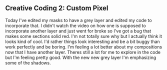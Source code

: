 ## Creative Coding 2: Custom Pixel

Today I've edited my masks to have a grey layer and edited my code to incorporate that. I didn't watch the video on how one is supposed to incorporate another layer and just went for broke so I've got a bug that makes some sections solid red. I'm not totally sure why but I actually think it looks kind of cool. I'd rather things look interesting and be a bit buggy than work perfectly and be boring. I'm feeling a lot better about my compositions now that I have another layer. Theres still a lot for me to explore in the code but I'm feeling pretty good. With the new new grey layer I'm emphasizing some of the shadows. 

